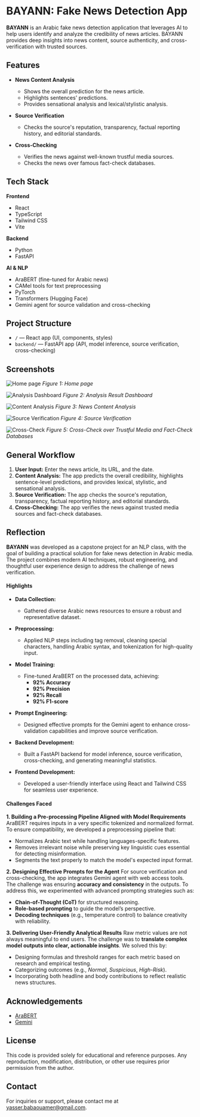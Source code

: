 
# BAYANN: Fake News Detection App

**BAYANN** is an Arabic fake news detection application that leverages AI to help users identify and analyze the credibility of news articles.
BAYANN provides deep insights into news content, source authenticity, and cross-verification with trusted sources.

## Features

- **News Content Analysis**
  - Shows the overall prediction for the news article.
  - Highlights sentences' predictions.
  - Provides sensational analysis and lexical/stylistic analysis.

- **Source Verification**
  - Checks the source's reputation, transparency, factual reporting history, and editorial standards.

- **Cross-Checking**
  - Verifies the news against well-known trustful media sources.
  - Checks the news over famous fact-check databases.

## Tech Stack

**Frontend**
- React
- TypeScript
- Tailwind CSS
- Vite

**Backend**
- Python
- FastAPI

**AI & NLP**
- AraBERT (fine-tuned for Arabic news)
- CAMel tools for text preprocessing
- PyTorch
- Transformers (Hugging Face)
- Gemini agent for source validation and cross-checking



## Project Structure

- `/` — React app (UI, components, styles)
- `backend/` — FastAPI app (API, model inference, source verification, cross-checking)

## Screenshots
![Home page](https://drive.usercontent.google.com/download?id=1wNDq4lgAW2hCOlMTvEYRIsnQLWLugZRo)
*Figure 1: Home page*

![Analysis Dashboard](https://drive.usercontent.google.com/download?id=1e6yvQ51IegebELlRue_A5GhcLtIlwHRt)
*Figure 2: Analysis Result Dashboard*

![Content Analysis](https://drive.usercontent.google.com/download?id=1-rv13NMy7Axu1lwbkwLu4xTEs1ETQXBj)
*Figure 3: News Content Analysis*


![Source Verification](https://drive.usercontent.google.com/download?id=1BWd6R-PDyui3ZRmFJ0F6Q74WdW38qR2a)
*Figure 4: Source Verification*


![Cross-Check](https://drive.usercontent.google.com/download?id=1WC-vKLJAq3qFz3UMS3tcW_8mbxcHN-f1)
*Figure 5: Cross-Check over Trustful Media and Fact-Check Databases*

## General Workflow

1. **User Input:** Enter the news article, its URL, and the date.
2. **Content Analysis:** The app predicts the overall credibility, highlights sentence-level predictions, and provides lexical, stylistic, and sensational analysis.
3. **Source Verification:** The app checks the source's reputation, transparency, factual reporting history, and editorial standards.
4. **Cross-Checking:** The app verifies the news against trusted media sources and fact-check databases.



## Reflection

**BAYANN** was developed as a capstone project for an NLP class, with the goal of building a practical solution for fake news detection in Arabic media. The project combines modern AI techniques, robust engineering, and thoughtful user experience design to address the challenge of news verification.


#### Highlights

- **Data Collection:**
  - Gathered diverse Arabic news resources to ensure a robust and representative dataset.

- **Preprocessing:**
  - Applied NLP steps including tag removal, cleaning special characters, handling Arabic syntax, and tokenization for high-quality input.

- **Model Training:**
  - Fine-tuned AraBERT on the processed data, achieving:
    - **92% Accuracy**
    - **92% Precision**
    - **92% Recall**
    - **92% F1-score**

- **Prompt Engineering:**
  - Designed effective prompts for the Gemini agent to enhance cross-validation capabilities and improve source verification.

- **Backend Development:**
  - Built a FastAPI backend for model inference, source verification, cross-checking, and generating meaningful statistics.

- **Frontend Development:**
  - Developed a user-friendly interface using React and Tailwind CSS for seamless user experience.



#### Challenges Faced

**1. Building a Pre-processing Pipeline Aligned with Model Requirements**
AraBERT requires inputs in a very specific tokenized and normalized format. To ensure compatibility, we developed a preprocessing pipeline that:
- Normalizes Arabic text while handling languages-specific features.
- Removes irrelevant noise while preserving key linguistic cues essential for detecting misinformation.
- Segments the text properly to match the model's expected input format.

**2. Designing Effective Prompts for the Agent**
For source verification and cross-checking, the app integrates Gemini agent with web access tools. The challenge was ensuring **accuracy and consistency** in the outputs. To address this, we experimented with advanced prompting strategies such as:
- **Chain-of-Thought (CoT)** for structured reasoning.
- **Role-based prompting** to guide the model’s perspective.
- **Decoding techniques** (e.g., temperature control) to balance creativity with reliability.

**3. Delivering User-Friendly Analytical Results**
Raw metric values are not always meaningful to end users. The challenge was to **translate complex model outputs into clear, actionable insights**. We solved this by:
- Designing formulas and threshold ranges for each metric based on research and empirical testing.
- Categorizing outcomes (e.g., _Normal_, _Suspicious_, _High-Risk_).
- Incorporating both headline and body contributions to reflect realistic news structures.


## Acknowledgements

- [AraBERT](https://huggingface.co/aubmindlab/bert-base-arabertv2)
- [Gemini](https://ai.google.dev/gemini-api/docs)

## License
This code is provided solely for educational and reference purposes. Any reproduction, modification, distribution, or other use requires prior permission from the author.

## Contact
For inquiries or support, please contact me at [yasser.babaouamer@gmail.com](mailto:yasser.babaouamer@gmail.com).